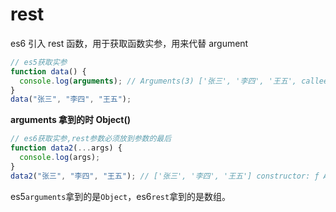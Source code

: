# rest

es6 引入 rest 函数，用于获取函数实参，用来代替 argument

```javascript
// es5获取实参
function data() {
  console.log(arguments); // Arguments(3) ['张三', '李四', '王五', callee: ƒ, Symbol(Symbol.iterator): ƒ] constructor: ƒ Object()
}
data("张三", "李四", "王五");
```

**arguments 拿到的时 Object()**

```javascript
// es6获取实参,rest参数必须放到参数的最后
function data2(...args) {
  console.log(args);
}
data2("张三", "李四", "王五"); // ['张三', '李四', '王五'] constructor: ƒ Array()
```
es5`arguments`拿到的是`Object`，es6`rest`拿到的是数组。
